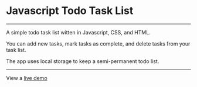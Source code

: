 # Javascript Todo Task List

---

A simple todo task list witten in Javascript, CSS, and HTML.

You can add new tasks, mark tasks as complete, and delete tasks from your task list.

The app uses local storage to keep a semi-permanent todo list.

---

View a [live demo](https://www.jasonstepp.me/projects/javascript/js-todo-tasker/)